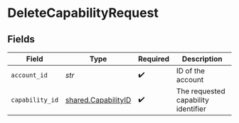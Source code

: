 # DeleteCapabilityRequest


## Fields

| Field                                                      | Type                                                       | Required                                                   | Description                                                |
| ---------------------------------------------------------- | ---------------------------------------------------------- | ---------------------------------------------------------- | ---------------------------------------------------------- |
| `account_id`                                               | *str*                                                      | :heavy_check_mark:                                         | ID of the account                                          |
| `capability_id`                                            | [shared.CapabilityID](../../models/shared/capabilityid.md) | :heavy_check_mark:                                         | The requested capability identifier                        |